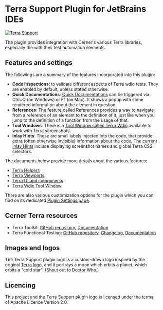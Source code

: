 # Terra Support Plugin for JetBrains IDEs

[![Terra Support](https://img.shields.io/jetbrains/plugin/v/15430-terra-support)](https://plugins.jetbrains.com/plugin/15430-terra-support)

The plugin provides integration with Cerner's various Terra libraries, especially the with their test automation elements.

## Features and settings

The followings are a summary of the features incorporated into this plugin:

- **Code inspections**: to validate different aspects of Terra wdio tests. They are enabled by default, unless stated otherwise.
- **Quick Documentations**: [Quick Documentations](https://www.jetbrains.com/help/idea/viewing-reference-information.html?keymap=primary_windows#inline-quick-documentation)
  can be triggered via Ctrl+Q (on Windows) or F1 (on Mac). It shows a popup with some rendered information about the element in question.
- **References**: The feature called References provides a way to navigate from a reference of an element to the definition of it,
  just like when you jump to the definition of a function from the usage of that.
- **Tool Windows**: There is a [Tool Window called Terra Wdio](/docs/terra_wdio_tool_window.md) available to work with Terra screenshots.
- **Inlay Hints**: These are small labels injected into the code, that provide extra (often otherwise invisible) information about the code.
  The [current Inlay Hints](docs/terra_helpers.md#inlay-hints) include displaying screenshot names and global Terra CSS selectors.

The documents below provide more details about the various features:

- [Terra Helpers](docs/terra_helpers.md)
- [Terra Viewports](docs/terra_viewports.md)
- [Terra UI and components](docs/terra_ui.md)
- [Terra Wdio Tool Window](docs/terra_wdio_tool_window.md)

There are also various customization options for the plugin which you can find on its dedicated [Plugin Settings page](docs/terra_settings.md).

## Cerner Terra resources

- Terra Toolkit: [GitHub repository](https://github.com/cerner/terra-toolkit-boneyard), [Documentation](https://github.com/cerner/terra-toolkit-boneyard/blob/main/docs/Wdio_Utility.md)
- Terra Functional Testing: [GitHub repository](https://github.com/cerner/terra-toolkit/tree/main/packages/terra-functional-testing), [Changelog](https://github.com/cerner/terra-toolkit/blob/main/packages/terra-functional-testing/CHANGELOG.md),
[Documentation](https://engineering.cerner.com/terra-ui/dev_tools/cerner-terra-toolkit-docs/terra-functional-testing/about)

## Images and logos

The Terra Support plugin logo is a custom-drawn logo inspired by the original [Terra logo](https://engineering.cerner.com/terra-ui/home/terra-ui/index),
and it portrays a moon which orbits a planet, which orbits a "cold star". (Shout out to Doctor Who.)

## Licencing

This project and the [Terra Support plugin logo](src/main/resources/META-INF/pluginIcon.svg) is licensed under the terms of Apache Licence Version 2.0.

